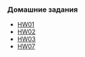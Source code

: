 ### Домашние задания

* [HW01](./hw01/README.md)
* [HW02](./hw02/README.md)
* [HW03](./hw03/README.md)
* [HW07](./hw07/README.md)
